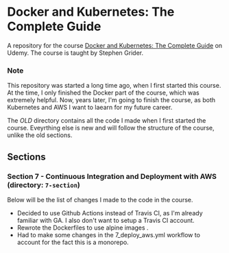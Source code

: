 # Docker and Kubernetes: The Complete Guide
A repository for the course [Docker and Kubernetes: The Complete Guide](https://www.udemy.com/course/docker-and-kubernetes-the-complete-guide/) on Udemy.
The course is taught by Stephen Grider.

### Note
This repository was started a long time ago, when I first started this course. At the time, I only finished the Docker part of the course, which was extremely helpful. Now, years later, I'm going to finish the course, as both Kubernetes and AWS I want to laearn for my future career.

The _OLD_ directory contains all the code I made when I first started the course. Eveyrthing else is new and will follow the structure of the course, unlike the old sections.

## Sections

### Section 7 - Continuous Integration and Deployment with AWS (directory: `7-section`)
Below will be the list of changes I made to the code in the course. 

- Decided to use Github Actions instead of Travis CI, as I'm already familiar with GA. I also don't want to setup a Travis CI account.
- Rewrote the Dockerfiles to use alpine images .
- Had to make some changes in the 7_deploy_aws.yml workflow to account for the fact this is a monorepo.